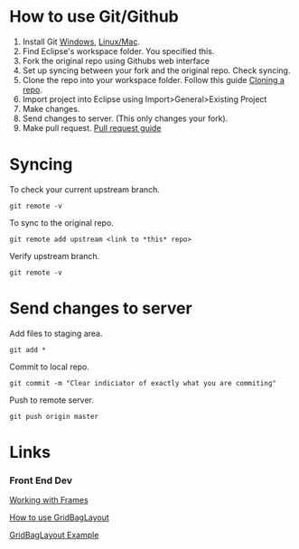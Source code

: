 

# How to use Git/Github

1. Install Git [Windows](https://git-for-windows.github.io/), [Linux/Mac](http://git-scm.com/book/en/v2/Getting-Started-Installing-Git).
2. Find Eclipse's workspace folder. You specified this.
3. Fork the original repo using Githubs web interface
4. Set up syncing between your fork and the original repo. Check syncing.
5. Clone the repo into your workspace folder. Follow this guide [Cloning a repo](https://help.github.com/articles/cloning-a-repository/).
6. Import project into Eclipse using Import>General>Existing Project
7. Make changes.
8. Send changes to server. (This only changes your fork).
9. Make pull request. [Pull request guide](https://help.github.com/articles/using-pull-requests/)


# Syncing

To check your current upstream branch.
```
git remote -v
```
To sync to the original repo.
```
git remote add upstream <link to *this* repo>
```
Verify upstream branch.
```
git remote -v
```

# Send changes to server

Add files to staging area.
```
git add *
```
Commit to local repo.
```
git commit -m "Clear indiciator of exactly what you are commiting"
```
Push to remote server.
```
git push origin master
```

# Links
### Front End Dev
[Working with Frames](https://docs.oracle.com/javase/tutorial/uiswing/components/frame.html)

[How to use GridBagLayout](https://docs.oracle.com/javase/tutorial/uiswing/layout/gridbag.html)

[GridBagLayout Example](https://docs.oracle.com/javase/tutorial/displayCode.html?code=https://docs.oracle.com/javase/tutorial/uiswing/examples/layout/GridBagLayoutDemoProject/src/layout/GridBagLayoutDemo.java)

